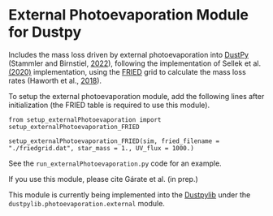 # External Photoevaporation Module for Dustpy

Includes the mass loss driven by external photoevaporation into [DustPy](https://github.com/stammler/dustpy) (Stammler and Birnstiel, [2022](https://ui.adsabs.harvard.edu/abs/2022ApJ...935...35S/abstract)), following the implementation of Sellek et al.[(2020)](https://ui.adsabs.harvard.edu/abs/2020MNRAS.492.1279S/abstract) implementation, using the [FRIED](www.friedgrid.com) grid to calculate the mass loss rates (Haworth et al., [2018](https://ui.adsabs.harvard.edu/abs/2018MNRAS.481..452H/abstract)).


To setup the external photoevaporation module, add the following lines after initialization (the FRIED table is required to use this module).

`from setup_externalPhotoevaporation import setup_externalPhotoevaporation_FRIED`

`setup_externalPhotoevaporation_FRIED(sim, fried_filename = "./friedgrid.dat", star_mass = 1., UV_flux = 1000.)`


See the `run_externalPhotoevaporation.py` code for an example.

If you use this module, please cite Gárate et al. (in prep.)

This module is currently being implemented into the [Dustpylib](https://github.com/stammler/dustpylib) under the `dustpylib.photoevaporation.external` module.
